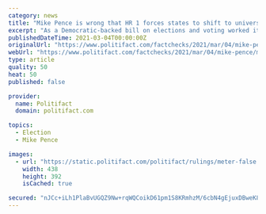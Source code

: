 ```yaml
---
category: news
title: "Mike Pence is wrong that HR 1 forces states to shift to universal mail balloting"
excerpt: "As a Democratic-backed bill on elections and voting worked its way through Congress, former Vice President Mike Pence wrote an op-ed critical of the measure. H.R. 1 combines propo"
publishedDateTime: 2021-03-04T00:00:00Z
originalUrl: "https://www.politifact.com/factchecks/2021/mar/04/mike-pence/mike-pence-wrong-hr-1-forces-states-shift-universa/"
webUrl: "https://www.politifact.com/factchecks/2021/mar/04/mike-pence/mike-pence-wrong-hr-1-forces-states-shift-universa/"
type: article
quality: 50
heat: 50
published: false

provider:
  name: Politifact
  domain: politifact.com

topics:
  - Election
  - Mike Pence

images:
  - url: "https://static.politifact.com/politifact/rulings/meter-false.jpg"
    width: 438
    height: 392
    isCached: true

secured: "nJCc+iLh1PlaBvUGQZ9Nw+rqWQCoikD61pm1S8KRmhzM/6cbN4gEjuxDBweK8ngKDLSHUHVcl4BCOooL7Gq8JDmQPchk9JgFPoXAZevVNaeggeyrzsGZxpQDJCYk4Yn9cjRoUmxIWc0vknuHiVgnRrZKnZdGIUMuOBdpGFgeN8S1pIi2/uI4n490XOTx7oONjNiOE88xvF2LjhTPqM+t1dOdlRLAlDGaA/fGiGOluZtRcfseBAxNJGTexIweTxoLXzZqzFS/3f4fUl0Ldv8xL3OnSGt87C+eXOktN/9cfay8j4sqkcpOHbpi2L6vpzM4FN79z7x2Gc7dH+WYYZlOH4skQVmfg2rQMNOuudeEgHI=;la7ZGq+aCqySroCkJdlAEQ=="
---
```


